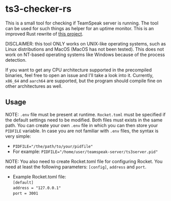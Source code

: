 # ts3-checker-rs
This is a small tool for checking if TeamSpeak server is running. The tool can be used for such things as helper for an uptime monitor. This is an improved Rust rewrite of [this project](https://github.com/tontsa28/ts3-checker).

DISCLAIMER: this tool ONLY works on UNIX-like operating systems, such as Linux distributions and MacOS (MacOS has not been tested). This does not work on NT-based operating systems like Windows because of the process detection.

If you want to get any CPU architecture supported in the precompiled binaries, feel free to open an issue and I'll take a look into it. Currently, `x86_64` and `aarch64` are supported, but the program should compile fine on other architectures as well.

## Usage
NOTE: `.env` file must be present at runtime. `Rocket.toml` must be specified if the default settings need to be modified. Both files must exists in the same path.
You can create your own `.env` file in which you can then store your `PIDFILE` variable. In case you are not familiar with `.env` files, the syntax is very simple:
- `PIDFILE="/the/path/to/your/pidfile"`
- For example: `PIDFILE="/home/user/teamspeak-server/ts3server.pid"`

NOTE: You also need to create Rocket.toml file for configuring Rocket. You need at least the following parameters: `[config]`, `address` and `port`.
- Example Rocket.toml file:\
`[default]`\
`address = "127.0.0.1"`\
`port = 3001`
